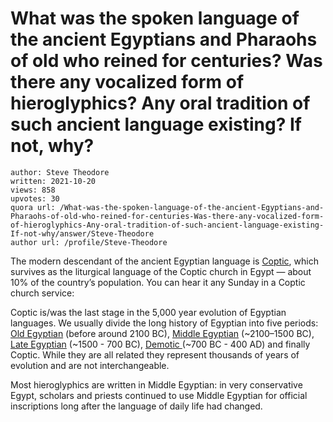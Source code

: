 # What was the spoken language of the ancient Egyptians and Pharaohs of old who reined for centuries? Was there any vocalized form of hieroglyphics? Any oral tradition of such ancient language existing? If not, why?

	author: Steve Theodore
	written: 2021-10-20
	views: 858
	upvotes: 30
	quora url: /What-was-the-spoken-language-of-the-ancient-Egyptians-and-Pharaohs-of-old-who-reined-for-centuries-Was-there-any-vocalized-form-of-hieroglyphics-Any-oral-tradition-of-such-ancient-language-existing-If-not-why/answer/Steve-Theodore
	author url: /profile/Steve-Theodore


The modern descendant of the ancient Egyptian language is [Coptic](https://en.wikipedia.org/wiki/Coptic_language), which survives as the liturgical language of the Coptic church in Egypt — about 10% of the country’s population. You can hear it any Sunday in a Coptic church service:



Coptic is/was the last stage in the 5,000 year evolution of Egyptian languages. We usually divide the long history of Egyptian into five periods: [Old Egyptian](https://en.wikipedia.org/wiki/Egyptian_language#Old_Egyptian) (before around 2100 BC), [Middle Egyptian](https://isaw.nyu.edu/library/blog/getting-started-with-middle-egyptian) (~2100–1500 BC), [Late Egyptian](https://en.wikipedia.org/wiki/Late_Egyptian_language) (~1500 - 700 BC), [Demotic ](https://en.wikipedia.org/wiki/Demotic_(Egyptian))(~700 BC - 400 AD) and finally Coptic. While they are all related they represent thousands of years of evolution and are not interchangeable.

Most hieroglyphics are written in Middle Egyptian: in very conservative Egypt, scholars and priests continued to use Middle Egyptian for official inscriptions long after the language of daily life had changed.



